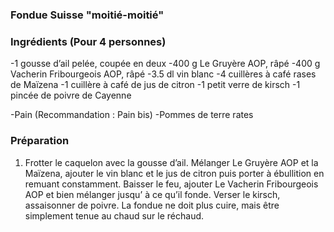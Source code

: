 ### Fondue Suisse "moitié-moitié"

### Ingrédients (Pour 4 personnes)

-1 gousse d’ail pelée, coupée en deux
-400 g Le Gruyère AOP, râpé
-400 g Vacherin Fribourgeois AOP, râpé
-3.5 dl vin blanc
-4 cuillères à café rases de Maïzena
-1 cuillère à café de jus de citron
-1 petit verre de kirsch
-1 pincée de poivre de Cayenne

-Pain (Recommandation : Pain bis)
-Pommes de terre rates


### Préparation
1.	Frotter le caquelon avec la gousse d’ail.
Mélanger Le Gruyère AOP et la Maïzena,
ajouter le vin blanc et le jus de citron puis porter à ébullition en remuant constamment.
Baisser le feu, ajouter Le Vacherin Fribourgeois AOP et bien mélanger jusqu’ à ce qu’il fonde.
Verser le kirsch, assaisonner de poivre.
La fondue ne doit plus cuire,
mais être simplement tenue au chaud sur le réchaud.
